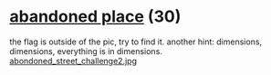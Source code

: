 # [abandoned place](https://ctflearn.com/challenge/1000) (30)
the flag is outside of the pic, try to find it. another hint: dimensions, dimensions, everything is in dimensions. <br />
[abondoned_street_challenge2.jpg](https://ctflearn.com/challenge/download/1000)
